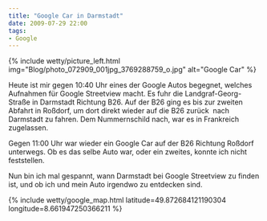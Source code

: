 ```yaml
---
title: "Google Car in Darmstadt"
date: 2009-07-29 22:00
tags: 
- Google
---
```

{% include wetty/picture_left.html img="Blog/photo_072909_001jpg_3769288759_o.jpg" alt="Google Car" %}

Heute ist mir gegen 10:40 Uhr eines der Google Autos begegnet, welches Aufnahmen für Google Streetview macht. Es fuhr die Landgraf-Georg-Straße in Darmstadt Richtung B26. Auf der B26 ging es bis zur zweiten Abfahrt in Roßdorf, um dort direkt wieder auf die B26 zurück  nach Darmstadt zu fahren. Dem Nummernschild nach, war es in Frankreich zugelassen.

Gegen 11:00 Uhr war wieder ein Google Car auf der B26 Richtung Roßdorf unterwegs. Ob es das selbe Auto war, oder ein zweites, konnte ich nicht feststellen.

Nun bin ich mal gespannt, wann Darmstadt bei Google Streetview zu finden ist, und ob ich und mein Auto irgendwo zu entdecken sind.

{% include wetty/google_map.html latitude=49.872684121190304 longitude=8.661947250366211 %}
